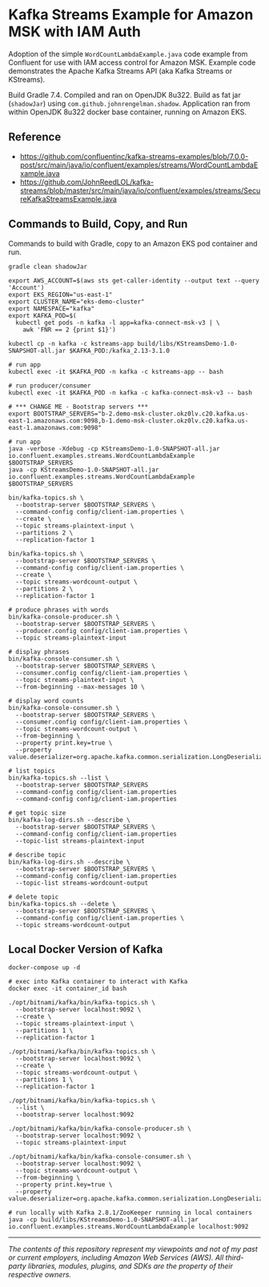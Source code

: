# Kafka Streams Example for Amazon MSK with IAM Auth

Adoption of the simple `WordCountLambdaExample.java` code example from Confluent for use with IAM access control for Amazon MSK. Example code demonstrates the Apache Kafka Streams API (aka Kafka Streams or KStreams).

Build Gradle 7.4. Compiled and ran on OpenJDK 8u322. Build as fat jar (`shadowJar`) using `com.github.johnrengelman.shadow`. Application ran from within OpenJDK 8u322 docker base container, running on Amazon EKS.

## Reference

- <https://github.com/confluentinc/kafka-streams-examples/blob/7.0.0-post/src/main/java/io/confluent/examples/streams/WordCountLambdaExample.java>
- <https://github.com/JohnReedLOL/kafka-streams/blob/master/src/main/java/io/confluent/examples/streams/SecureKafkaStreamsExample.java>

## Commands to Build, Copy, and Run

Commands to build with Gradle, copy to an Amazon EKS pod container and run.

```shell
gradle clean shadowJar

export AWS_ACCOUNT=$(aws sts get-caller-identity --output text --query 'Account')
export EKS_REGION="us-east-1"
export CLUSTER_NAME="eks-demo-cluster"
export NAMESPACE="kafka"
export KAFKA_POD=$(
  kubectl get pods -n kafka -l app=kafka-connect-msk-v3 | \
    awk 'FNR == 2 {print $1}')

kubectl cp -n kafka -c kstreams-app build/libs/KStreamsDemo-1.0-SNAPSHOT-all.jar $KAFKA_POD:/kafka_2.13-3.1.0

# run app
kubectl exec -it $KAFKA_POD -n kafka -c kstreams-app -- bash

# run producer/consumer
kubectl exec -it $KAFKA_POD -n kafka -c kafka-connect-msk-v3 -- bash

# *** CHANGE ME - Bootstrap servers ***
export BOOTSTRAP_SERVERS="b-2.demo-msk-cluster.okz0lv.c20.kafka.us-east-1.amazonaws.com:9098,b-1.demo-msk-cluster.okz0lv.c20.kafka.us-east-1.amazonaws.com:9098"

# run app
java -verbose -Xdebug -cp KStreamsDemo-1.0-SNAPSHOT-all.jar io.confluent.examples.streams.WordCountLambdaExample $BOOTSTRAP_SERVERS
java -cp KStreamsDemo-1.0-SNAPSHOT-all.jar io.confluent.examples.streams.WordCountLambdaExample $BOOTSTRAP_SERVERS

bin/kafka-topics.sh \
  --bootstrap-server $BOOTSTRAP_SERVERS \
  --command-config config/client-iam.properties \
  --create \
  --topic streams-plaintext-input \
  --partitions 2 \
  --replication-factor 1

bin/kafka-topics.sh \
  --bootstrap-server $BOOTSTRAP_SERVERS \
  --command-config config/client-iam.properties \
  --create \
  --topic streams-wordcount-output \
  --partitions 2 \
  --replication-factor 1

# produce phrases with words
bin/kafka-console-producer.sh \
  --bootstrap-server $BOOTSTRAP_SERVERS \
  --producer.config config/client-iam.properties \
  --topic streams-plaintext-input

# display phrases
bin/kafka-console-consumer.sh \
  --bootstrap-server $BOOTSTRAP_SERVERS \
  --consumer.config config/client-iam.properties \
  --topic streams-plaintext-input \
  --from-beginning --max-messages 10 \

# display word counts
bin/kafka-console-consumer.sh \
  --bootstrap-server $BOOTSTRAP_SERVERS \
  --consumer.config config/client-iam.properties \
  --topic streams-wordcount-output \
  --from-beginning \
  --property print.key=true \
  --property value.deserializer=org.apache.kafka.common.serialization.LongDeserializer

# list topics
bin/kafka-topics.sh --list \
  --bootstrap-server $BOOTSTRAP_SERVERS
  --command-config config/client-iam.properties
  --command-config config/client-iam.properties

# get topic size
bin/kafka-log-dirs.sh --describe \
  --bootstrap-server $BOOTSTRAP_SERVERS \
  --command-config config/client-iam.properties
  --topic-list streams-plaintext-input

# describe topic
bin/kafka-log-dirs.sh --describe \
  --bootstrap-server $BOOTSTRAP_SERVERS \
  --command-config config/client-iam.properties
  --topic-list streams-wordcount-output

# delete topic
bin/kafka-topics.sh --delete \
  --bootstrap-server $BOOTSTRAP_SERVERS \
  --command-config config/client-iam.properties \
  --topic streams-wordcount-output 
```

## Local Docker Version of Kafka

```shell
docker-compose up -d

# exec into Kafka container to interact with Kafka
docker exec -it container_id bash

./opt/bitnami/kafka/bin/kafka-topics.sh \
  --bootstrap-server localhost:9092 \
  --create \
  --topic streams-plaintext-input \
  --partitions 1 \
  --replication-factor 1

./opt/bitnami/kafka/bin/kafka-topics.sh \
  --bootstrap-server localhost:9092 \
  --create \
  --topic streams-wordcount-output \
  --partitions 1 \
  --replication-factor 1

./opt/bitnami/kafka/bin/kafka-topics.sh \
  --list \
  --bootstrap-server localhost:9092

./opt/bitnami/kafka/bin/kafka-console-producer.sh \
  --bootstrap-server localhost:9092 \
  --topic streams-plaintext-input

./opt/bitnami/kafka/bin/kafka-console-consumer.sh \
  --bootstrap-server localhost:9092 \
  --topic streams-wordcount-output \
  --from-beginning \
  --property print.key=true \
  --property value.deserializer=org.apache.kafka.common.serialization.LongDeserializer

# run locally with Kafka 2.8.1/ZooKeeper running in local containers
java -cp build/libs/KStreamsDemo-1.0-SNAPSHOT-all.jar io.confluent.examples.streams.WordCountLambdaExample localhost:9092
```

---

<i>The contents of this repository represent my viewpoints and not of my past or current employers, including Amazon Web
Services (AWS). All third-party libraries, modules, plugins, and SDKs are the property of their respective owners.</i>